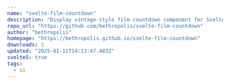 ```yaml
---
name: "svelte-film-countdown"
description: "Display vintage-style film countdown component for Svelte 5."
repo_url: "https://github.com/bethropolis/svelte-film-countdown"
author: "bethropolis"
homepage: "https://bethropolis.github.io/svelte-film-countdown"
downloads: 1
updated: "2025-01-11T14:13:47.403Z"
svelte5: true
tags: 
  - ui
---
```

